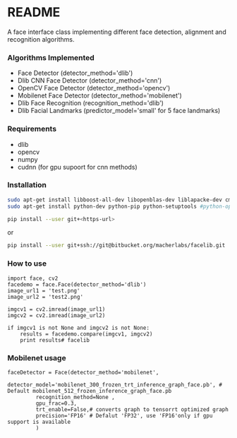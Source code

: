 # README #

A face interface class implementing different face detection, alignment and recognition algorithms.

### Algorithms Implemented ###

* Face Detector (detector_method='dlib')
* Dlib CNN Face Detector (detector_method='cnn')
* OpenCV Face Detector (detector_method='opencv')
* Mobilenet Face Detector (detector_method='mobilenet')
* Dlib Face Recognition (recognition_method='dlib')
* Dlib Facial Landmarks (predictor_model='small' for 5 face landmarks)

### Requirements ###

* dlib
* opencv
* numpy
* cudnn (for gpu supoort for cnn methods)

### Installation ###
```sh
sudo apt-get install libboost-all-dev libopenblas-dev liblapacke-dev cmake build-essential
sudo apt-get install python-dev python-pip python-setuptools #python-opencv
```
```sh
pip install --user git+<https-url>
```
or
```sh
pip install --user git+ssh://git@bitbucket.org/macherlabs/facelib.git
```
### How to use ###

    import face, cv2
    facedemo = face.Face(detector_method='dlib')
    image_url1 = 'test.png'
    image_url2 = 'test2.png'
    
    imgcv1 = cv2.imread(image_url1)
    imgcv2 = cv2.imread(image_url2)

    if imgcv1 is not None and imgcv2 is not None:
        results = facedemo.compare(imgcv1, imgcv2)
        print results# facelib
 
### Mobilenet usage ###

    faceDetector = Face(detector_method='mobilenet',
             detector_model='mobilenet_300_frozen_trt_inference_graph_face.pb', # Default mobilenet_512_frozen_inference_graph_face.pb
             recognition_method=None ,
             gpu_frac=0.3,
             trt_enable=False,# converts graph to tensorrt optimized graph
             precision='FP16' # Defalut 'FP32', use 'FP16'only if gpu support is available
             )
